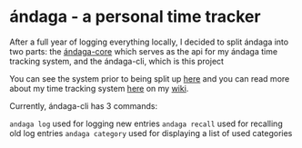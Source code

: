 # ándaga - a personal time tracker

After a full year of logging everything locally, I decided to split ándaga into two parts: the [ándaga-core](https://github.com/ckipp01/andaga-core) which serves as the api for my ándaga time tracking system, and the ándaga-cli, which is this project

You can see the system prior to being split up [here](https://github.com/ckipp01/andaga-cli/tree/year-one) and you can read more about my time tracking system [here](https://wiki.chronica.xyz/#andaga) on my [wiki](https://wiki.chronica.xyz).

Currently, ándaga-cli has 3 commands:

  `andaga log`  used for logging new entries
  `andaga recall` used for recalling old log entries
  `andaga category` used for displaying a list of used categories
